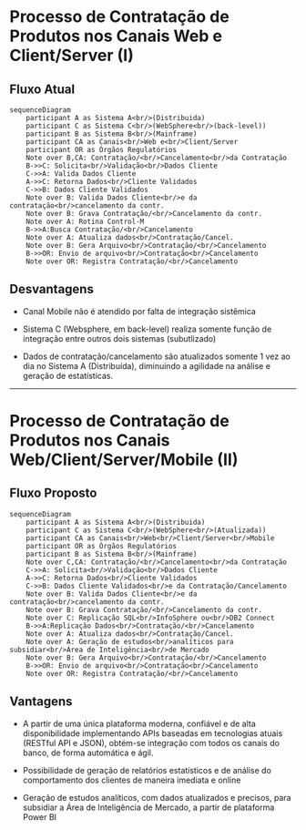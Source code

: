 # Processo de Contratação de Produtos nos Canais Web e Client/Server (I)

## Fluxo Atual

```mermaid
sequenceDiagram
    participant A as Sistema A<br/>(Distribuida)
    participant C as Sistema C<br/>(WebSphere<br/>(back-level)) 
    participant B as Sistema B<br/>(Mainframe)
    participant CA as Canais<br/>Web e<br/>Client/Server
    participant OR as Órgãos Regulatórios
    Note over B,CA: Contratação/<br/>Cancelamento<br/>da Contratação
    B->>C: Solicita<br/>Validação<br/>Dados Cliente
    C->>A: Valida Dados Cliente
    A->>C: Retorna Dados<br/>Cliente Validados
    C->>B: Dados Cliente Validados
    Note over B: Valida Dados Cliente<br/>e da contratação<br/>cancelamento da contr.
    Note over B: Grava Contratação/<br/>Cancelamento da contr.
    Note over A: Rotina Control-M
    B->>A:Busca Contratação/<br/>Cancelamento
    Note over A: Atualiza dados<br/>Contratação/Cancel.
    Note over B: Gera Arquivo<br/>Contratação/<br/>Cancelamento
    B->>OR: Envio de arquivo<br/>Contratação<br/>Cancelamento
    Note over OR: Registra Contratação/<br/>Cancelamento
```

## Desvantagens

- Canal Mobile não é atendido por falta de integração sistêmica

- Sistema C (Websphere, em back-level) realiza somente função de integração entre outros dois sistemas (subutlizado)

- Dados de contratação/cancelamento são atualizados somente 1 vez ao dia no Sistema A (Distribuída), diminuindo a agilidade na análise e geração de estatísticas.

---

# Processo de Contratação de Produtos nos Canais Web/Client/Server/Mobile (II)

## Fluxo Proposto

```mermaid
sequenceDiagram
    participant A as Sistema A<br/>(Distribuida)
    participant C as Sistema C<br/>(WebSphere<br/>(Atualizada))
    participant CA as Canais<br/>Web<br/>Client/Server<br/>Mobile
    participant OR as Órgãos Regulatórios
    participant B as Sistema B<br/>(Mainframe)
    Note over C,CA: Contratação/<br/>Cancelamento<br/>da Contratação
    C->>A: Solicita<br/>Validação<br/>Dados Cliente
    A->>C: Retorna Dados<br/>Cliente Validados
    C->>B: Dados Cliente Validados<br/>e da Contratação/Cancelamento
    Note over B: Valida Dados Cliente<br/>e da contratação<br/>cancelamento da contr.
    Note over B: Grava Contratação/<br/>Cancelamento da contr.
    Note over C: Replicação SQL<br/>InfoSphere ou<br/>DB2 Connect
    B->>A:Replicação Dados<br/>Contratação/<br/>Cancelamento
    Note over A: Atualiza dados<br/>Contratação/Cancel.
    Note over A: Geração de estudos<br/>analíticos para subsidiar<br/>Área de Inteligência<br/>de Mercado
    Note over B: Gera Arquivo<br/>Contratação/<br/>Cancelamento
    B->>OR: Envio de arquivo<br/>Contratação<br/>Cancelamento
    Note over OR: Registra Contratação/<br/>Cancelamento
```

## Vantagens

- A partir de uma única plataforma moderna, confiável e de alta disponibilidade implementando APIs baseadas em tecnologias atuais (RESTful API e JSON), obtém-se integração com todos os canais do banco, de forma automática e ágil.

- Possibilidade de geração de relatórios estatísticos e de análise do comportamento dos clientes de maneira imediata e online

- Geração de estudos analíticos, com dados atualizados e precisos, para subsidiar a Área de Inteligência de Mercado, a partir de plataforma Power BI
